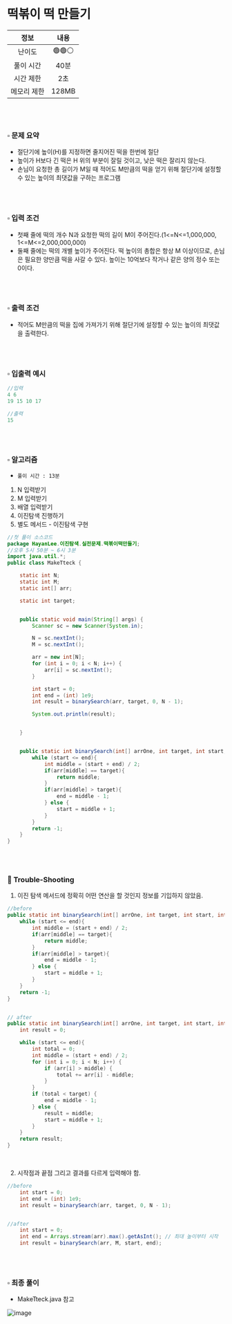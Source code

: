 # 떡볶이 떡 만들기

|   정보    |  내용   |
|:-------:|:-----:|
|   난이도   | 🟢🟢⚪ |
|  풀이 시간  |  40분  | 
|  시간 제한  |  2초   |
| 메모리 제한  | 128MB |

<br>
<br>

### ▫️ 문제 요약
- 절단기에 높이(H)를 지정하면 줄지어진 떡을 한번에 절단
- 높이가 H보다 긴 떡은 H 위의 부분이 잘릴 것이고, 낮은 떡은 잘리지 않는다.
- 손님이 요청한 총 길이가 M일 때 적어도 M만큼의 떡을 얻기 위해 절단기에 설정할 수 있는 높이의 최댓값을 구하는 프로그램

<br>
<br>

### ▫️ 입력 조건
- 첫째 줄에 떡의 개수 N과 요청한 떡의 길이 M이 주어진다.(1<=N<=1,000,000, 1<=M<=2,000,000,000)
- 둘째 줄에는 떡의 개별 높이가 주어진다. 떡 높이의 총합은 항상 M 이상이므로, 손님은 필요한 양만큼 떡을 사갈 수 있다. 높이는 10억보다 작거나 같은 양의 정수 또는 0이다.
<br>
<br>

### ▫️ 출력 조건
- 적어도 M만큼의 떡을 집에 가져가기 위해 절단기에 설정할 수 있는 높이의 최댓값을 출력한다.

<br>
<br>

### ▫️ 입출력 예시
```java
//입력
4 6
19 15 10 17
```
```java
//출력
15
```

<br>
<br>

### ▫️ 알고리즘
- ```풀이 시간 : 13분```
1. N 입력받기
2. M 입력받기
3. 배열 입력받기
4. 이진탐색 진행하기
5. 별도 메서드 - 이진탐색 구현

```java
//첫 풀이 소스코드
package HayanLee.이진탐색.실전문제.떡볶이떡만들기;
//오후 5시 50분 ~ 6시 3분
import java.util.*;
public class MakeTteck {

    static int N;
    static int M;
    static int[] arr;

    static int target;


    public static void main(String[] args) {
        Scanner sc = new Scanner(System.in);

        N = sc.nextInt();
        M = sc.nextInt();

        arr = new int[N];
        for (int i = 0; i < N; i++) {
            arr[i] = sc.nextInt();
        }

        int start = 0;
        int end = (int) 1e9;
        int result = binarySearch(arr, target, 0, N - 1);

        System.out.println(result);


    }


    public static int binarySearch(int[] arrOne, int target, int start, int end){
        while (start <= end){
            int middle = (start + end) / 2;
            if(arr[middle] == target){
                return middle;
            }
            if(arr[middle] > target){
                end = middle - 1;
            } else {
                start = middle + 1;
            }
        }
        return -1;
    }
}

```

<br>
<br>

### 🚀 Trouble-Shooting

1. 이진 탐색 메서드에 정확히 어떤 연산을 할 것인지 정보를 기입하지 않았음.

```java
//before
public static int binarySearch(int[] arrOne, int target, int start, int end){
    while (start <= end){
        int middle = (start + end) / 2;
        if(arr[middle] == target){
            return middle;
        }
        if(arr[middle] > target){
            end = middle - 1;
        } else {
            start = middle + 1;
        }
    }
    return -1;
}


// after
public static int binarySearch(int[] arrOne, int target, int start, int end){
    int result = 0;

    while (start <= end){
        int total = 0;
        int middle = (start + end) / 2;
        for (int i = 0; i < N; i++) {
            if (arr[i] > middle) {
                total += arr[i] - middle;
            }
        }
        if (total < target) {
            end = middle - 1;
        } else {
            result = middle;
            start = middle + 1;
        }
    }   
    return result;
}

```

<br>

2. 시작점과 끝점 그리고 결과를 다르게 입력해야 함.
```java
//before
    int start = 0;
    int end = (int) 1e9;
    int result = binarySearch(arr, target, 0, N - 1);


//after
    int start = 0;
    int end = Arrays.stream(arr).max().getAsInt(); // 최대 높이부터 시작
    int result = binarySearch(arr, M, start, end);
```

<br>
<br>

### ▫️ 최종 풀이
- MakeTteck.java 참고

![image](https://github.com/hayannn/2L24-Algo-Study/assets/102213509/1375aa9f-8c15-42cb-ad35-3a0316e13ba4)
